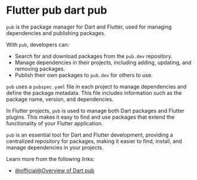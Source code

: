 # Flutter pub dart pub

`pub` is the package manager for Dart and Flutter, used for managing dependencies and publishing packages.

With `pub`, developers can:

- Search for and download packages from the `pub.dev` repository.
- Manage dependencies in their projects, including adding, updating, and removing packages.
- Publish their own packages to `pub.dev` for others to use.

`pub` uses a `pubspec.yaml` file in each project to manage dependencies and define the package metadata. This file includes information such as the package name, version, and dependencies.

In Flutter projects, `pub` is used to manage both Dart packages and Flutter plugins. This makes it easy to find and use packages that extend the functionality of your Flutter application.

`pub` is an essential tool for Dart and Flutter development, providing a centralized repository for packages, making it easier to find, install, and manage dependencies in your projects.

Learn more from the following links:

- [@official@Overview of Dart pub](https://dart.dev/tools/pub/cmd)
